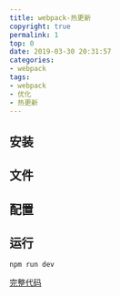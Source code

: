 ```yaml
---
title: webpack-热更新
copyright: true
permalink: 1
top: 0
date: 2019-03-30 20:31:57
categories:
- webpack
tags:
- webpack
- 优化
- 热更新
---
```


## 安装

## 文件

## 配置

## 运行

```
npm run dev
```

[完整代码](https://github.com/zhoubichuan/frontend-note/tree/master/3.dev/3.scaffolding/1.webpack/3.optimize/1.noParse)
